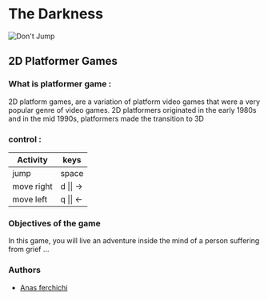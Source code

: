 # The Darkness
![Don't Jump](https://user-images.githubusercontent.com/91852763/197366217-2138a85e-4dac-480b-8025-b66250ba34a2.png)
## 2D Platformer Games
### What is platformer game :
2D platform games, are a variation of platform video games that were a very popular genre of video games. 2D platformers originated in the early 1980s and in the mid 1990s, platformers made the transition to 3D

### control :
| Activity  | keys |
| ------------- | ------------- |
| jump | space  |
| move right | d \|\| -> |
| move left | q \|\| <- |

### Objectives of the game

In this game, you will live an adventure inside the mind of a person suffering from grief ...

### Authors

* [Anas ferchichi](https://github.com/FerchichiXIII)
